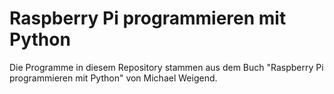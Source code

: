# Raspberry Pi programmieren mit Python

Die Programme in diesem Repository stammen aus dem Buch "Raspberry Pi programmieren mit Python" von Michael Weigend.
